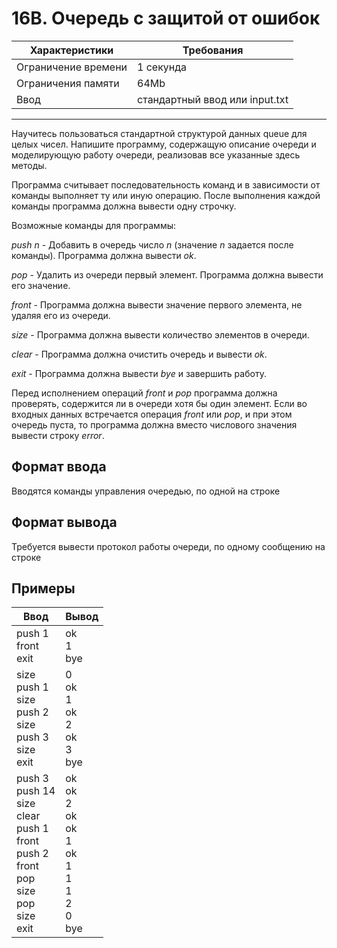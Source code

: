 # 16B. Очередь с защитой от ошибок

|Характеристики|Требования|
|---|---|
|Ограничение времени|1 секунда|
|Ограничения памяти|64Mb|
|Ввод|стандартный ввод или input.txt|
---
Научитесь пользоваться стандартной структурой данных queue для целых чисел. Напишите программу, содержащую описание очереди и моделирующую работу очереди, реализовав все указанные здесь методы.

Программа считывает последовательность команд и в зависимости от команды выполняет ту или иную операцию. После выполнения каждой команды программа должна вывести одну строчку.

Возможные команды для программы:

*push n* - Добавить в очередь число *n* (значение *n* задается после команды). Программа должна вывести *ok*.

*pop* - Удалить из очереди первый элемент. Программа должна вывести его значение.

*front* - Программа должна вывести значение первого элемента, не удаляя его из очереди.

*size* - Программа должна вывести количество элементов в очереди.

*clear* - Программа должна очистить очередь и вывести *ok*.

*exit* - Программа должна вывести *bye* и завершить работу.

Перед исполнением операций *front* и *pop* программа должна проверять, содержится ли в очереди хотя бы один элемент. Если во входных данных встречается операция *front* или *pop*, и при этом очередь пуста, то программа должна вместо числового значения вывести строку *error*.

## Формат ввода

Вводятся команды управления очередью, по одной на строке

## Формат вывода

Требуется вывести протокол работы очереди, по одному сообщению на строке

## Примеры

|Ввод|Вывод|
|---|---|
|push 1<br>front<br>exit|ok<br>1<br>bye|
|size<br>push 1<br>size<br>push 2<br>size<br>push 3<br>size<br>exit|0<br>ok<br>1<br>ok<br>2<br>ok<br>3<br>bye|
|push 3<br>push 14<br>size<br>clear<br>push 1<br>front<br>push 2<br>front<br>pop<br>size<br>pop<br>size<br>exit|ok<br>ok<br>2<br>ok<br>ok<br>1<br>ok<br>1<br>1<br>1<br>2<br>0<br>bye|
